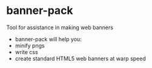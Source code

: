# banner-pack
Tool for assistance in making web banners

- banner-pack will help you:
- minify pngs
- write css
- create standard HTML5 web banners at warp speed
